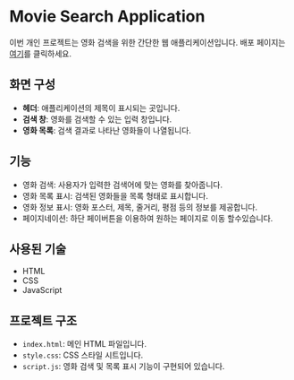 # Movie Search Application

이번 개인 프로젝트는 영화 검색을 위한 간단한 웹 애플리케이션입니다.
배포 페이지는 [여기](https://kapuist.github.io/nbc-Movie/)를 클릭하세요.

## 화면 구성

- **헤더**: 애플리케이션의 제목이 표시되는 곳입니다.
- **검색 창**: 영화를 검색할 수 있는 입력 창입니다.
- **영화 목록**: 검색 결과로 나타난 영화들이 나열됩니다.

## 기능

- 영화 검색: 사용자가 입력한 검색어에 맞는 영화를 찾아줍니다.
- 영화 목록 표시: 검색된 영화들을 목록 형태로 표시합니다.
- 영화 정보 표시: 영화 포스터, 제목, 줄거리, 평점 등의 정보를 제공합니다.
- 페이지네이션: 하단 페이버튼을 이용하여 원하는 페이지로 이동 할수있습니다.

## 사용된 기술

- HTML
- CSS
- JavaScript

## 프로젝트 구조

- `index.html`: 메인 HTML 파일입니다.
- `style.css`: CSS 스타일 시트입니다.
- `script.js`: 영화 검색 및 목록 표시 기능이 구현되어 있습니다.
